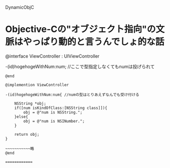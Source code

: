 DynamicObjC

Objective-Cの"オブジェクト指向"の文脈はやっぱり動的と言うんでしょ的な話
  ===========
  @interface ViewController : UIViewController

  -(id)hogehogeWithNum:num; //ここで型指定しなくてもnumは投げられて
  
  ~~~~~~~~~略
  @end
  
  @implemention ViewController
    
  -(id)hogehogeWithNum:num{ //numの型はとりあえずなんでも受け付ける
      
      NSString *obj;
      if([num isKindOfClass:[NSString class]]){
          obj = @"num is NSString.";
      }else{
          obj = @"num is NSINumber.";
      }
      
      return obj;
  }
  
  ~~~~~~~~~~~略
  @end
  
  ============
